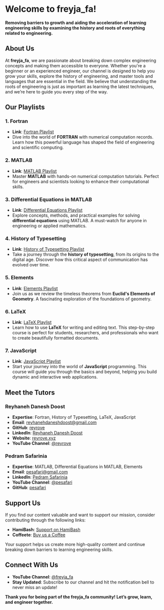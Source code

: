 # Welcome to **freyja_fa**! 

**Removing barriers to growth and aiding the acceleration of learning engineering skills by examining the history and roots of everything related to engineering.**

## **About Us**
At **freyja_fa**, we are passionate about breaking down complex engineering concepts and making them accessible to everyone. Whether you're a beginner or an experienced engineer, our channel is designed to help you grow your skills, explore the history of engineering, and master tools and languages that are essential in the field. We believe that understanding the roots of engineering is just as important as learning the latest techniques, and we’re here to guide you every step of the way.

## **Our Playlists**

### 1. **Fortran**
   - **Link**: [Fortran Playlist](https://www.youtube.com/watch?v=cyThxBP_I1I&list=PLzPYCB_3Ed9f_8IZq943sm71hR5bJWLgq)
   - Dive into the world of **FORTRAN** with numerical computation records. Learn how this powerful language has shaped the field of engineering and scientific computing.

### 2. **MATLAB**
   - **Link**: [MATLAB Playlist](https://www.youtube.com/watch?v=gzGM3mbO0sw&list=PLzPYCB_3Ed9d7-VzHj885GtflrnsU0uIY)
   - Master **MATLAB** with hands-on numerical computation tutorials. Perfect for engineers and scientists looking to enhance their computational skills.

### 3. **Differential Equations in MATLAB**
   - **Link**: [Differential Equations Playlist](https://www.youtube.com/watch?v=SoPSccgePo4&list=PLzPYCB_3Ed9daOPkvE3ld3PDUtCJdfjON&index=1)
   - Explore concepts, methods, and practical examples for solving **differential equations** using MATLAB. A must-watch for anyone in engineering or applied mathematics.

### 4. **History of Typesetting**
   - **Link**: [History of Typesetting Playlist](https://www.youtube.com/watch?v=Xl-8u4jj4cc&list=PLzPYCB_3Ed9clkiowbYAh9ViJ_JEAVjJu)
   - Take a journey through the **history of typesetting**, from its origins to the digital age. Discover how this critical aspect of communication has evolved over time.

### 5. **Elements**
   - **Link**: [Elements Playlist](https://www.youtube.com/watch?v=XJdLJ6743oY&list=PLzPYCB_3Ed9d9kpfq8sVwFodMY9nHccjN)
   - Join us as we review the timeless theorems from **Euclid's Elements of Geometry**. A fascinating exploration of the foundations of geometry.

### 6. **LaTeX**
   - **Link**: [LaTeX Playlist](https://www.youtube.com/watch?v=l7GZEXO_D_E&list=PLzPYCB_3Ed9d2lL-fIn6mnob0QtjaTGdp)
   - Learn how to use **LaTeX** for writing and editing text. This step-by-step course is perfect for students, researchers, and professionals who want to create beautifully formatted documents.

### 7. **JavaScript**
   - **Link**: [JavaScript Playlist](https://www.youtube.com/watch?v=VdvQ18tciIo&list=PLzPYCB_3Ed9ctNYuTWZ3Nz5r58W9sOYAz)
   - Start your journey into the world of **JavaScript** programming. This course will guide you through the basics and beyond, helping you build dynamic and interactive web applications.

## **Meet the Tutors**

### **Reyhaneh Danesh Doost**
- **Expertise**: Fortran, History of Typesetting, LaTeX, JavaScript
- **Email**: reyhanehdaneshdoost@gmail.com
- **GitHub**: [reyrove](https://github.com/reyrove)
- **LinkedIn**: [Reyhaneh Danesh Doost](https://www.linkedin.com/in/reyhaneh-daneshdoost-730481160/)
- **Website**: [reyrove.xyz](https://reyrove.xyz/)
- **YouTube Channel**: [@reyrove](https://www.youtube.com/@reyrove)

### **Pedram Safarinia**
- **Expertise**: MATLAB, Differential Equations in MATLAB, Elements
- **Email**: pesafari@gmail.com
- **LinkedIn**: [Pedram Safarinia](https://www.linkedin.com/in/pedram-safarinia-43781512a?utm_source=share&utm_campaign=share_via&utm_content=profile&utm_medium=android_app)
- **YouTube Channel**: [@pesafari](https://youtube.com/@pesafari?si=tH2sS13j5oXm1Vr-)
- **GitHub**: [pesafari](https://github.com/pesafari)

## **Support Us**
If you find our content valuable and want to support our mission, consider contributing through the following links:
- **HamiBash**: [Support on HamiBash](https://hamibash.com/freyja_fa)
- **Coffeete**: [Buy us a Coffee](https://www.coffeete.ir/Freyja)

Your support helps us create more high-quality content and continue breaking down barriers to learning engineering skills.

## **Connect With Us**
- **YouTube Channel**: [@freyja_fa](https://www.youtube.com/@freyjafa)
- **Stay Updated**: Subscribe to our channel and hit the notification bell to never miss an update!

**Thank you for being part of the freyja_fa community! Let’s grow, learn, and engineer together.** 